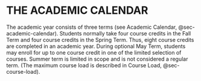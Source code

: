 # THE ACADEMIC CALENDAR
The academic year consists of three terms (see Academic Calendar, @sec-academic-calendar).  Students normally take four course credits in the Fall Term and four course credits in the Spring Term. Thus, eight course credits are completed in an academic year.  During optional May Term, students may enroll for up to one course credit in one of the limited selection of courses.  Summer term is limited in scope and is not considered a regular term. (The maximum course load is described in Course Load, @sec-course-load).


